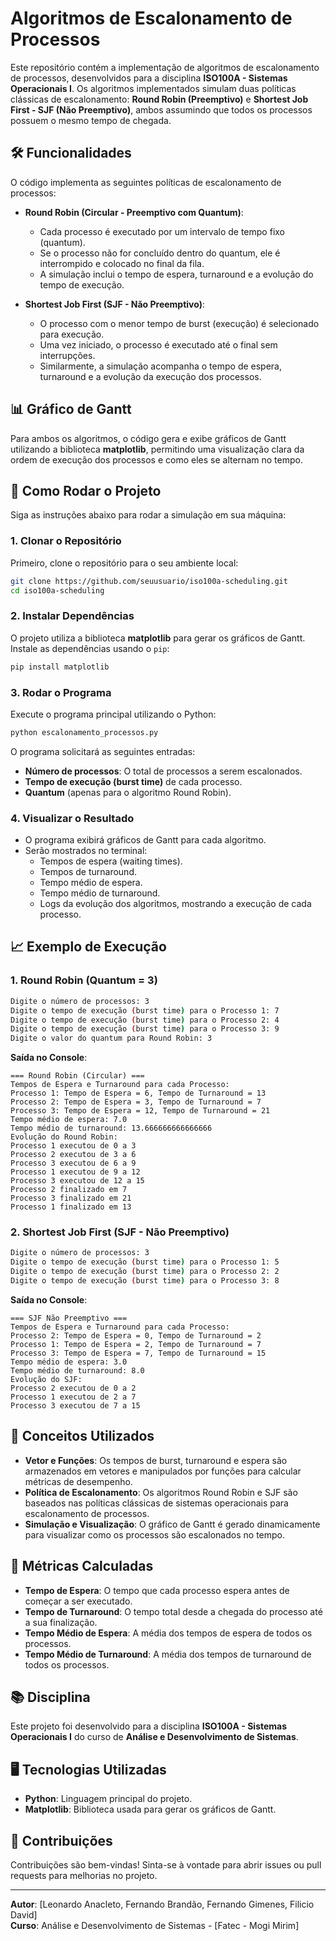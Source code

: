 # Algoritmos de Escalonamento de Processos

Este repositório contém a implementação de algoritmos de escalonamento de processos, desenvolvidos para a disciplina **ISO100A - Sistemas Operacionais I**. Os algoritmos implementados simulam duas políticas clássicas de escalonamento: **Round Robin (Preemptivo)** e **Shortest Job First - SJF (Não Preemptivo)**, ambos assumindo que todos os processos possuem o mesmo tempo de chegada.

## 🛠️ Funcionalidades

O código implementa as seguintes políticas de escalonamento de processos:

- **Round Robin (Circular - Preemptivo com Quantum)**:
  - Cada processo é executado por um intervalo de tempo fixo (quantum).
  - Se o processo não for concluído dentro do quantum, ele é interrompido e colocado no final da fila.
  - A simulação inclui o tempo de espera, turnaround e a evolução do tempo de execução.
  
- **Shortest Job First (SJF - Não Preemptivo)**:
  - O processo com o menor tempo de burst (execução) é selecionado para execução.
  - Uma vez iniciado, o processo é executado até o final sem interrupções.
  - Similarmente, a simulação acompanha o tempo de espera, turnaround e a evolução da execução dos processos.

## 📊 Gráfico de Gantt

Para ambos os algoritmos, o código gera e exibe gráficos de Gantt utilizando a biblioteca **matplotlib**, permitindo uma visualização clara da ordem de execução dos processos e como eles se alternam no tempo.

## 🚀 Como Rodar o Projeto

Siga as instruções abaixo para rodar a simulação em sua máquina:

### 1. Clonar o Repositório

Primeiro, clone o repositório para o seu ambiente local:

```bash
git clone https://github.com/seuusuario/iso100a-scheduling.git
cd iso100a-scheduling
```

### 2. Instalar Dependências

O projeto utiliza a biblioteca **matplotlib** para gerar os gráficos de Gantt. Instale as dependências usando o `pip`:

```bash
pip install matplotlib
```

### 3. Rodar o Programa

Execute o programa principal utilizando o Python:

```bash
python escalonamento_processos.py
```

O programa solicitará as seguintes entradas:
- **Número de processos**: O total de processos a serem escalonados.
- **Tempo de execução (burst time)** de cada processo.
- **Quantum** (apenas para o algoritmo Round Robin).

### 4. Visualizar o Resultado

- O programa exibirá gráficos de Gantt para cada algoritmo.
- Serão mostrados no terminal:
  - Tempos de espera (waiting times).
  - Tempos de turnaround.
  - Tempo médio de espera.
  - Tempo médio de turnaround.
  - Logs da evolução dos algoritmos, mostrando a execução de cada processo.

## 📈 Exemplo de Execução

### 1. Round Robin (Quantum = 3)
```bash
Digite o número de processos: 3
Digite o tempo de execução (burst time) para o Processo 1: 7
Digite o tempo de execução (burst time) para o Processo 2: 4
Digite o tempo de execução (burst time) para o Processo 3: 9
Digite o valor do quantum para Round Robin: 3
```

**Saída no Console**:
```
=== Round Robin (Circular) ===
Tempos de Espera e Turnaround para cada Processo:
Processo 1: Tempo de Espera = 6, Tempo de Turnaround = 13
Processo 2: Tempo de Espera = 3, Tempo de Turnaround = 7
Processo 3: Tempo de Espera = 12, Tempo de Turnaround = 21
Tempo médio de espera: 7.0
Tempo médio de turnaround: 13.666666666666666
Evolução do Round Robin:
Processo 1 executou de 0 a 3
Processo 2 executou de 3 a 6
Processo 3 executou de 6 a 9
Processo 1 executou de 9 a 12
Processo 3 executou de 12 a 15
Processo 2 finalizado em 7
Processo 3 finalizado em 21
Processo 1 finalizado em 13
```

### 2. Shortest Job First (SJF - Não Preemptivo)
```bash
Digite o número de processos: 3
Digite o tempo de execução (burst time) para o Processo 1: 5
Digite o tempo de execução (burst time) para o Processo 2: 2
Digite o tempo de execução (burst time) para o Processo 3: 8
```

**Saída no Console**:
```
=== SJF Não Preemptivo ===
Tempos de Espera e Turnaround para cada Processo:
Processo 2: Tempo de Espera = 0, Tempo de Turnaround = 2
Processo 1: Tempo de Espera = 2, Tempo de Turnaround = 7
Processo 3: Tempo de Espera = 7, Tempo de Turnaround = 15
Tempo médio de espera: 3.0
Tempo médio de turnaround: 8.0
Evolução do SJF:
Processo 2 executou de 0 a 2
Processo 1 executou de 2 a 7
Processo 3 executou de 7 a 15
```

## 🧠 Conceitos Utilizados

- **Vetor e Funções**: Os tempos de burst, turnaround e espera são armazenados em vetores e manipulados por funções para calcular métricas de desempenho.
- **Política de Escalonamento**: Os algoritmos Round Robin e SJF são baseados nas políticas clássicas de sistemas operacionais para escalonamento de processos.
- **Simulação e Visualização**: O gráfico de Gantt é gerado dinamicamente para visualizar como os processos são escalonados no tempo.

## 📝 Métricas Calculadas

- **Tempo de Espera**: O tempo que cada processo espera antes de começar a ser executado.
- **Tempo de Turnaround**: O tempo total desde a chegada do processo até a sua finalização.
- **Tempo Médio de Espera**: A média dos tempos de espera de todos os processos.
- **Tempo Médio de Turnaround**: A média dos tempos de turnaround de todos os processos.

## 📚 Disciplina

Este projeto foi desenvolvido para a disciplina **ISO100A - Sistemas Operacionais I** do curso de **Análise e Desenvolvimento de Sistemas**.

## 🖥️ Tecnologias Utilizadas

- **Python**: Linguagem principal do projeto.
- **Matplotlib**: Biblioteca usada para gerar os gráficos de Gantt.

## 🤝 Contribuições

Contribuições são bem-vindas! Sinta-se à vontade para abrir issues ou pull requests para melhorias no projeto.

---

**Autor**: [Leonardo Anacleto, Fernando Brandão, Fernando Gimenes, Filicio David]  
**Curso**: Análise e Desenvolvimento de Sistemas - [Fatec - Mogi Mirim]


